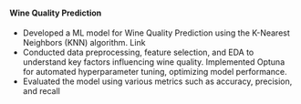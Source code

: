 #### Wine Quality Prediction
- Developed a ML model for Wine Quality Prediction using the K-Nearest Neighbors (KNN) algorithm.
 Link
- Conducted data preprocessing, feature selection, and EDA to understand key factors influencing wine quality.
 Implemented Optuna for automated hyperparameter tuning, optimizing model performance.
- Evaluated the model using various metrics such as accuracy, precision, and recall
